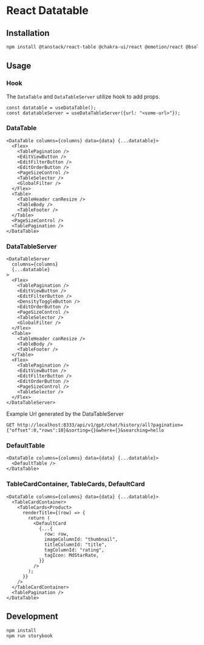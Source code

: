 # React Datatable

## Installation

```bash
npm install @tanstack/react-table @chakra-ui/react @emotion/react @bsol-oss/react-datatable5
```

## Usage

### Hook

The `DataTable` and `DataTableServer` utilize hook to add props. 

```tsx
const datatable = useDataTable();
const datatableServer = useDataTableServer({url: "<some-url>"});
```

### DataTable

```tsx
<DataTable columns={columns} data={data} {...datatable}>
  <Flex>
    <TablePagination />
    <EditViewButton />
    <EditFilterButton />
    <EditOrderButton />
    <PageSizeControl />
    <TableSelector />
    <GlobalFilter />
  </Flex>
  <Table>
    <TableHeader canResize />
    <TableBody />
    <TableFooter />
  </Table>
  <PageSizeControl />
  <TablePagination />
</DataTable>
```

### DataTableServer

```tsx
<DataTableServer
  columns={columns}
  {...datatable}
>
  <Flex>
    <TablePagination />
    <EditViewButton />
    <EditFilterButton />
    <DensityToggleButton />
    <EditOrderButton />
    <PageSizeControl />
    <TableSelector />
    <GlobalFilter />
  </Flex>
  <Table>
    <TableHeader canResize />
    <TableBody />
    <TableFooter />
  </Table>
  <Flex>
    <TablePagination />
    <EditViewButton />
    <EditFilterButton />
    <EditOrderButton />
    <PageSizeControl />
    <TableSelector />
  </Flex>
</DataTableServer>
```

Example Url generated by the DataTableServer

```
GET http://localhost:8333/api/v1/gpt/chat/history/all?pagination={"offset":0,"rows":10}&sorting={}&where={}&searching=hello
```

### DefaultTable

```tsx
<DataTable columns={columns} data={data} {...datatable}>
  <DefaultTable />
</DataTable>
```

### TableCardContainer, TableCards, DefaultCard

```tsx
<DataTable columns={columns} data={data} {...datatable}>
  <TableCardContainer>
    <TableCards<Product>
      renderTitle={(row) => {
        return (
          <DefaultCard
            {...{
              row: row,
              imageColumnId: "thumbnail",
              titleColumnId: "title",
              tagColumnId: "rating",
              tagIcon: MdStarRate,
            }}
          />
        );
      }}
    />
  </TableCardContainer>
  <TablePagination />
</DataTable>
```

## Development

```
npm install
npm run storybook
```
